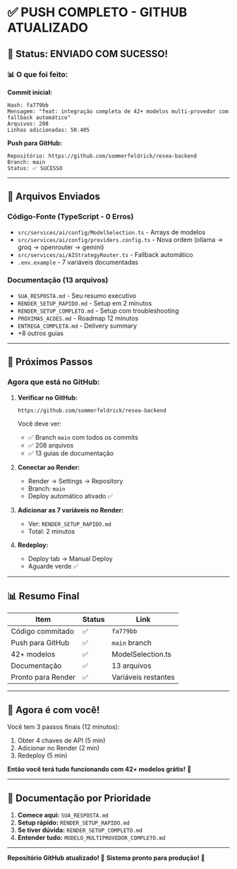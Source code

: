 # ✅ PUSH COMPLETO - GITHUB ATUALIZADO

## 🎉 Status: ENVIADO COM SUCESSO!

### 📊 O que foi feito:

**Commit inicial:**
```
Hash: fa779bb
Mensagem: "feat: integração completa de 42+ modelos multi-provedor com fallback automático"
Arquivos: 208
Linhas adicionadas: 50.405
```

**Push para GitHub:**
```
Repositório: https://github.com/sommerfeldrick/resea-backend
Branch: main
Status: ✅ SUCESSO
```

---

## 📝 Arquivos Enviados

### Código-Fonte (TypeScript - 0 Erros)
- `src/services/ai/config/ModelSelection.ts` - Arrays de modelos
- `src/services/ai/config/providers.config.ts` - Nova ordem (ollama → groq → openrouter → gemini)
- `src/services/ai/AIStrategyRouter.ts` - Fallback automático
- `.env.example` - 7 variáveis documentadas

### Documentação (13 arquivos)
- `SUA_RESPOSTA.md` - Seu resumo executivo
- `RENDER_SETUP_RAPIDO.md` - Setup em 2 minutos
- `RENDER_SETUP_COMPLETO.md` - Setup com troubleshooting
- `PROXIMAS_ACOES.md` - Roadmap 12 minutos
- `ENTREGA_COMPLETA.md` - Delivery summary
- +8 outros guias

---

## 🚀 Próximos Passos

### Agora que está no GitHub:

1. **Verificar no GitHub:**
   ```
   https://github.com/sommerfeldrick/resea-backend
   ```
   Você deve ver:
   - ✅ Branch `main` com todos os commits
   - ✅ 208 arquivos
   - ✅ 13 guias de documentação

2. **Conectar ao Render:**
   - Render → Settings → Repository
   - Branch: `main`
   - Deploy automático ativado ✅

3. **Adicionar as 7 variáveis no Render:**
   - Ver: `RENDER_SETUP_RAPIDO.md`
   - Total: 2 minutos

4. **Redeploy:**
   - Deploy tab → Manual Deploy
   - Aguarde verde ✅

---

## 📊 Resumo Final

| Item | Status | Link |
|------|--------|------|
| Código commitado | ✅ | `fa779bb` |
| Push para GitHub | ✅ | `main` branch |
| 42+ modelos | ✅ | ModelSelection.ts |
| Documentação | ✅ | 13 arquivos |
| Pronto para Render | ✅ | Variáveis restantes |

---

## 🎯 Agora é com você!

Você tem 3 passos finais (12 minutos):

1. Obter 4 chaves de API (5 min)
2. Adicionar no Render (2 min)
3. Redeploy (5 min)

**Então você terá tudo funcionando com 42+ modelos grátis!** 🎊

---

## 📍 Documentação por Prioridade

1. **Comece aqui:** `SUA_RESPOSTA.md`
2. **Setup rápido:** `RENDER_SETUP_RAPIDO.md`
3. **Se tiver dúvida:** `RENDER_SETUP_COMPLETO.md`
4. **Entender tudo:** `MODELO_MULTIPROVEDOR_COMPLETO.md`

---

**Repositório GitHub atualizado! 🚀**
**Sistema pronto para produção! 🎯**
